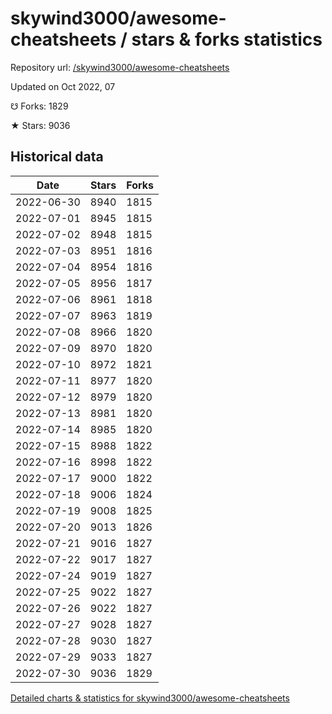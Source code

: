 # skywind3000/awesome-cheatsheets / stars & forks statistics

Repository url: [/skywind3000/awesome-cheatsheets](https://github.com/skywind3000/awesome-cheatsheets)

Updated on Oct 2022, 07

☋ Forks: 1829

★ Stars: 9036

## Historical data
| Date | Stars | Forks |
|------|-------|-------|
| 2022-06-30 | 8940 | 1815 | 
| 2022-07-01 | 8945 | 1815 | 
| 2022-07-02 | 8948 | 1815 | 
| 2022-07-03 | 8951 | 1816 | 
| 2022-07-04 | 8954 | 1816 | 
| 2022-07-05 | 8956 | 1817 | 
| 2022-07-06 | 8961 | 1818 | 
| 2022-07-07 | 8963 | 1819 | 
| 2022-07-08 | 8966 | 1820 | 
| 2022-07-09 | 8970 | 1820 | 
| 2022-07-10 | 8972 | 1821 | 
| 2022-07-11 | 8977 | 1820 | 
| 2022-07-12 | 8979 | 1820 | 
| 2022-07-13 | 8981 | 1820 | 
| 2022-07-14 | 8985 | 1820 | 
| 2022-07-15 | 8988 | 1822 | 
| 2022-07-16 | 8998 | 1822 | 
| 2022-07-17 | 9000 | 1822 | 
| 2022-07-18 | 9006 | 1824 | 
| 2022-07-19 | 9008 | 1825 | 
| 2022-07-20 | 9013 | 1826 | 
| 2022-07-21 | 9016 | 1827 | 
| 2022-07-22 | 9017 | 1827 | 
| 2022-07-24 | 9019 | 1827 | 
| 2022-07-25 | 9022 | 1827 | 
| 2022-07-26 | 9022 | 1827 | 
| 2022-07-27 | 9028 | 1827 | 
| 2022-07-28 | 9030 | 1827 | 
| 2022-07-29 | 9033 | 1827 | 
| 2022-07-30 | 9036 | 1829 | 


[Detailed charts & statistics for skywind3000/awesome-cheatsheets](https://reviewgithub.com/rep/skywind3000/awesome-cheatsheets)

